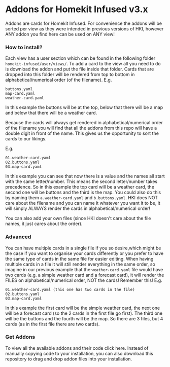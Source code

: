 # Addons for Homekit Infused v3.x

Addons are cards for Homekit Infused. For convenience the addons will be sorted per view as they were intended in previous versions of HKI, however ANY addon you find here can be used on ANY view!


### How to install?
Each view has a user section which can be found in the following folder `homekit-infused/user/views/`. To add a card to the view all you need to do is download the addon and put the file inside that folder.
Cards that are dropped into this folder will be rendered from top to bottom in alphabetical/numerical order (of the filename).
E.g.
```
buttons.yaml
map-card.yaml
weather-card.yaml
```
In this example the buttons will be at the top, below that there will be a map and below that there will be a weather card.

Because the cards will always get rendered in alphabetical/numerical order of the filename you will find that all the addons from this repo will have a double digit in front of the name.
This gives us the opportunity to sort the cards to our likings.

E.g.
```
01.weather-card.yaml
02.buttons.yaml
03.map-card.yaml
``` 
In this example you can see that now there is a value and the names all start with the same letter/number. This means the second letter/number takes precedence. So in this example the top card will be a weather card, the second one will be buttons and the third is the map.
You could also do this by naming them `a.weather-card.yaml` and `b.buttons.yaml`. HKI does NOT care about the filename and you can name it whatever you want it to be, it will simply ALWAYS render the cards in alphabetical/numerical order!

You can also add your own files (since HKI doesn't care about the file names, it just cares about the order). 

### Advanced
You can have multiple cards in a single file if you so desire,which might be the case if you want to organise your cards differently or you prefer to have the same type of cards in the same file for easier editing.
When having multiple cards in a file it will still render everything in the same order, so imagine in our previous example that the `weather-card.yaml` file would have two cards (e.g. a simple weather card and a forecast card), it will render the FILES on alphabetical/numerical order, NOT the cards! Remember this!
E.g.
```
01.weather-card.yaml (this one has two cards in the file)
02.buttons.yaml
03.map-card.yaml
```
In this example the first card will be the simple weather card, the next one will be a forecast card (so the 2 cards in the first file go first). The third one will be the buttons and the fourth will be the map.
So there are 3 files, but 4 cards (as in the first file there are two cards).

### Get Addons
To view all the available addons and their code click here. Instead of manually copying code to your installation, you can also download this repository to drag and drop addon files into your installation.

